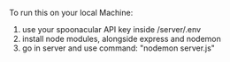 To run this on your local Machine: 
1. use your spoonacular API key inside /server/.env
2. install node modules, alongside express and nodemon
3. go in server and use command: "nodemon server.js"
